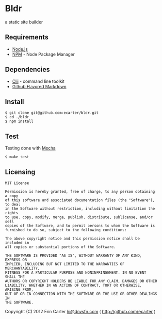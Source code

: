 # Bldr

  a static site builder


## Requirements

* [Node.js](http://nodejs.org)
* [NPM](http://npmjs.org) - Node Package Manager


## Dependencies

* [Clii](http://github.com/ecarter/clii) - command line toolkit
* [Github Flavored Markdown](https://github.com/isaacs/github-flavored-markdown)


## Install

    $ git clone git@github.com:ecarter/bldr.git
    $ cd ./bldr
    $ npm install


## Test

Testing done with [Mocha](http://visionmedia.github.com/mocha)

    $ make test


## Licensing

    MIT License

    Permission is hereby granted, free of charge, to any person obtaining a copy
    of this software and associated documentation files (the "Software"), to deal
    in the Software without restriction, including without limitation the rights
    to use, copy, modify, merge, publish, distribute, sublicense, and/or sell
    copies of the Software, and to permit persons to whom the Software is
    furnished to do so, subject to the following conditions:

    The above copyright notice and this permission notice shall be included in
    all copies or substantial portions of the Software.

    THE SOFTWARE IS PROVIDED "AS IS", WITHOUT WARRANTY OF ANY KIND, EXPRESS OR
    IMPLIED, INCLUDING BUT NOT LIMITED TO THE WARRANTIES OF MERCHANTABILITY,
    FITNESS FOR A PARTICULAR PURPOSE AND NONINFRINGEMENT. IN NO EVENT SHALL THE
    AUTHORS OR COPYRIGHT HOLDERS BE LIABLE FOR ANY CLAIM, DAMAGES OR OTHER
    LIABILITY, WHETHER IN AN ACTION OF CONTRACT, TORT OR OTHERWISE, ARISING FROM,
    OUT OF OR IN CONNECTION WITH THE SOFTWARE OR THE USE OR OTHER DEALINGS IN
    THE SOFTWARE.

Copyright (C) 2012 Erin Carter <hi@dnvsfn.com> ( <http://github.com/ecarter> )
